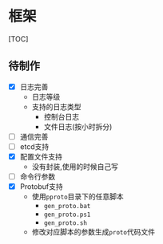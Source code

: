 # 框架

[TOC]

## 待制作

- [x] 日志完善
	- 日志等级
	- 支持的日志类型
		- 控制台日志
		- 文件日志(按小时拆分)
- [ ] 通信完善
- [ ] etcd支持
- [x] 配置文件支持
	- 没有封装,使用的时候自己写
- [ ] 命令行参数
- [x] Protobuf支持
	- 使用`pproto`目录下的任意脚本
		- `gen_proto.bat`
		- `gen_proto.ps1`
		- `gen_proto.sh`
	- 修改对应脚本的参数生成`proto`代码文件
